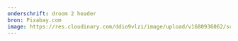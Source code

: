 ```yaml
---
onderschrift: droom 2 header
bron: Pixabay.com
image: https://res.cloudinary.com/ddio9vlzi/image/upload/v1680936062/sciencegeek/posts/droom-2-header-nachtmerrie-heks-staren.jpg
---
```

